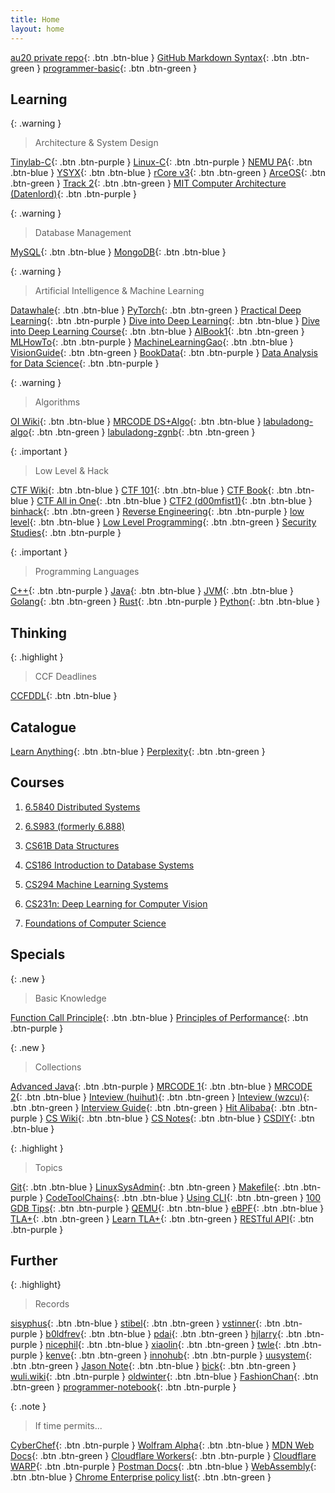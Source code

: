 ```yaml
---
title: Home
layout: home
---
```


[au20 private repo](https://github.com/1000oaks/au20/){: .btn .btn-blue }
[GitHub Markdown Syntax](https://docs.github.com/en/get-started/writing-on-github/getting-started-with-writing-and-formatting-on-github/basic-writing-and-formatting-syntax){: .btn .btn-green }
[programmer-basic](https://leohxj.gitbooks.io/a-programmer-prepares/content/programmer-basic/index.html){: .btn .btn-green }

## Learning

{: .warning }
> Architecture & System Design 

[Tinylab-C](https://tinylab-1.gitbook.io/cbook/){: .btn .btn-purple }
[Linux-C](http://akaedu.github.io/book/){: .btn .btn-purple }
[NEMU PA](https://nju-projectn.github.io/ics-pa-gitbook/ics2023/){: .btn .btn-blue }
[YSYX](https://ysyx.oscc.cc/){: .btn .btn-blue }
[rCore v3](https://rcore-os.cn/rCore-Tutorial-Book-v3/index.html){: .btn .btn-green }
[ArceOS](https://rcore-os.cn/arceos-tutorial-book/){: .btn .btn-green }
[Track 2](https://scpointer.github.io/rcore2oscomp/){: .btn .btn-green }
[MIT Computer Architecture (Datenlord)](https://segmentfault.com/a/1190000043892112){: .btn .btn-purple }

{: .warning }
> Database Management 

[MySQL](https://dev.mysql.com/doc/refman/8.0/en/functions.html){: .btn .btn-blue }
[MongoDB](https://www.mongodb.com/docs/manual/){: .btn .btn-blue }

{: .warning }
> Artificial Intelligence & Machine Learning 

[Datawhale](https://datawhale.feishu.cn/docs/doccn0AOicI3LJ8RwhY0cuDPSOc){: .btn .btn-blue }
[PyTorch](https://pytorch.org/tutorials/beginner/deep_learning_60min_blitz.html){: .btn .btn-green }
[Practical Deep Learning](https://course.fast.ai/){: .btn .btn-purple }
[Dive into Deep Learning](https://d2l.ai/index.html){: .btn .btn-blue }
[Dive into Deep Learning Course](https://c.d2l.ai/zh-v2/){: .btn .btn-blue }
[AIBook1](https://aibook1.readthedocs.io/zh_CN/latest/){: .btn .btn-green }
[MLHowTo](https://mlhowto.readthedocs.io/en/latest/#){: .btn .btn-purple }
[MachineLearningGao](https://machinelearninggao.readthedocs.io/zh/stable/){: .btn .btn-blue }
[VisionGuide](https://visionguide.readthedocs.io/zh-cn/latest/?badge=latest){: .btn .btn-green }
[BookData](https://bookdata.readthedocs.io/en/latest/index.html){: .btn .btn-purple }
[Data Analysis for Data Science](https://m1lab.github.io/Data-Analysis-for-Data-Science/){: .btn .btn-purple }

{: .warning }
> Algorithms 

[OI Wiki](https://oi-wiki.org/){: .btn .btn-blue }
[MRCODE DS+Algo](https://zq99299.github.io/dsalg-tutorial/){: .btn .btn-blue }
[labuladong-algo](https://labuladong.github.io/algo/){: .btn .btn-green }
[labuladong-zgnb](https://labuladong.github.io/zgnb/){: .btn .btn-green }

{: .important }
> Low Level & Hack 

[CTF Wiki](https://ctf-wiki.org/){: .btn .btn-blue }
[CTF 101](https://ctf101.org/){: .btn .btn-blue }
[CTF Book](https://ctfbook.ph0en1x.com/){: .btn .btn-blue }
[CTF All in One](https://firmianay.gitbook.io/ctf-all-in-one/){: .btn .btn-blue }
[CTF2 (d00mfist1)](https://d00mfist1.gitbooks.io/ctf/content/){: .btn .btn-blue }
[binhack](https://binhack.readthedocs.io/zh/latest/){: .btn .btn-green }
[Reverse Engineering](https://0xinfection.github.io/reversing/){: .btn .btn-purple }
[low level](https://low-level.readthedocs.io/en/latest/){: .btn .btn-blue }
[Low Level Programming](https://cch123.gitbooks.io/duplicate/content/){: .btn .btn-green }
[Security Studies](https://es7evam.gitbook.io/security-studies/){: .btn .btn-purple }

{: .important }
> Programming Languages 

[C++](https://changkun.de/modern-cpp/){: .btn .btn-purple }
[Java](https://dev.java/learn/getting-started/){: .btn .btn-blue }
[JVM](https://doocs.github.io/jvm/){: .btn .btn-blue }
[Golang](https://go.dev/doc/){: .btn .btn-green }
[Rust](https://doc.rust-lang.org/book/){: .btn .btn-purple }
[Python](https://docs.python.org/zh-cn/3/tutorial/index.html){: .btn .btn-blue }

## Thinking

{: .highlight }
> CCF Deadlines 

[CCFDDL](https://ccfddl.github.io/){: .btn .btn-blue }

## Catalogue

[Learn Anything](https://learn-anything.xyz/){: .btn .btn-blue }
[Perplexity](https://www.perplexity.ai/){: .btn .btn-green }

## Courses

1. [6.5840 Distributed Systems](https://pdos.csail.mit.edu/6.824/)

1. [6.S983 (formerly 6.888)](http://csg.csail.mit.edu/6.S983/)

1. [CS61B Data Structures](https://fa23.datastructur.es/)

1. [CS186 Introduction to Database Systems](https://cs186berkeley.net/)

1. [CS294 Machine Learning Systems](https://ucbrise.github.io/cs294-ai-sys-sp22/)

1. [CS231n: Deep Learning for Computer Vision](http://cs231n.stanford.edu/)

1. [Foundations of Computer Science](https://eecs376.github.io/notes/)

## Specials

{: .new }
> Basic Knowledge

[Function Call Principle](https://gitbook.coder.cat/function-call-principle/){: .btn .btn-blue }
[Principles of Performance](https://llllllllll.github.io/principles-of-performance/index.html){: .btn .btn-purple }

{: .new }
> Collections

[Advanced Java](https://doocs.github.io/advanced-java/#/){: .btn .btn-purple }
[MRCODE 1](https://zq99299.github.io/note-book/){: .btn .btn-blue }
[MRCODE 2](https://www.yuque.com/mrcode.cn){: .btn .btn-blue }
[Inteview (huihut)](https://interview.huihut.com/#/){: .btn .btn-green }
[Inteview (wzcu)](http://interview.wzcu.com/){: .btn .btn-green }
[Interview Guide](https://interviewguide.cn/){: .btn .btn-green }
[Hit Alibaba](https://hit-alibaba.github.io/interview/){: .btn .btn-purple }
[CS Wiki](https://www.cswiki.top/){: .btn .btn-blue }
[CS Notes](https://csnotes.woshinlper.com/){: .btn .btn-blue }
[CSDIY](https://csdiy.wiki/){: .btn .btn-blue }

{: .highlight }
> Topics 

[Git](https://git-scm.com/book/zh/v2/){: .btn .btn-blue }
[LinuxSysAdmin](https://c4pr1c3.github.io/LinuxSysAdmin/){: .btn .btn-green }
[Makefile](https://seisman.github.io/how-to-write-makefile/){: .btn .btn-purple }
[CodeToolChains](https://codetoolchains.readthedocs.io/en/latest/index.html){: .btn .btn-blue }
[Using CLI](https://selfhostedserver.com/usingcli-book){: .btn .btn-green }
[100 GDB Tips](https://wizardforcel.gitbooks.io/100-gdb-tips/content/){: .btn .btn-purple }
[QEMU](https://www.qemu.org/docs/master/system/index.html){: .btn .btn-blue }
[eBPF](https://ebpf.io/what-is-ebpf/){: .btn .btn-blue }
[TLA+](https://lamport.azurewebsites.net/tla/learning.html){: .btn .btn-green }
[Learn TLA+](https://learntla.com/){: .btn .btn-green }
[RESTful API](https://restfulapi.net/){: .btn .btn-purple }

## Further

{: .highlight}
> Records

[sisyphus](https://sisyphus.gitbook.io/project/){: .btn .btn-blue }
[stibel](https://stibel.icu/){: .btn .btn-green }
[vstinner](https://vstinner.readthedocs.io/index.html){: .btn .btn-purple }
[b0ldfrev](https://b0ldfrev.gitbook.io/note/){: .btn .btn-blue }
[pdai](https://www.pdai.tech/){: .btn .btn-green }
[hjlarry](https://hjlarry.gitee.io/){: .btn .btn-purple }
[nicephil](http://nicephil.blinkenshell.org/my_book/){: .btn .btn-blue }
[xiaolin](https://xiaolincoding.com/){: .btn .btn-green }
[twle](https://www.twle.cn/){: .btn .btn-purple }
[kenve](https://kenve.github.io/){: .btn .btn-green }
[innohub](https://books.innohub.top/){: .btn .btn-purple }
[uusystem](http://www.uusystem.com/){: .btn .btn-green }
[Jason Note](https://jasonblog.github.io/note/index.html){: .btn .btn-blue }
[bick](http://www.pedestrian.com.cn/index.html){: .btn .btn-green }
[wuli.wiki](https://wuli.wiki/book/){: .btn .btn-purple }
[oldwinter](https://notes.oldwinter.top/){: .btn .btn-blue }
[FashionChan](https://fasionchan.com/){: .btn .btn-green }
[programmer-notebook](https://programmer-notebook.readthedocs.io/zh_CN/latest/index.html){: .btn .btn-purple }

{: .note }
> If time permits... 

[CyberChef](https://gchq.github.io/CyberChef/){: .btn .btn-purple }
[Wolfram Alpha](https://www.wolframalpha.com/){: .btn .btn-blue }
[MDN Web Docs](https://developer.mozilla.org/en-US/){: .btn .btn-green }
[Cloudflare Workers](https://developers.cloudflare.com/workers/){: .btn .btn-purple }
[Cloudflare WARP](https://developers.cloudflare.com/warp-client/){: .btn .btn-purple }
[Postman Docs](https://learning.postman.com/docs/getting-started/overview/){: .btn .btn-blue }
[WebAssembly](https://webassembly.org/){: .btn .btn-blue }
[Chrome Enterprise policy list](https://chromeenterprise.google/policies/){: .btn .btn-green }
